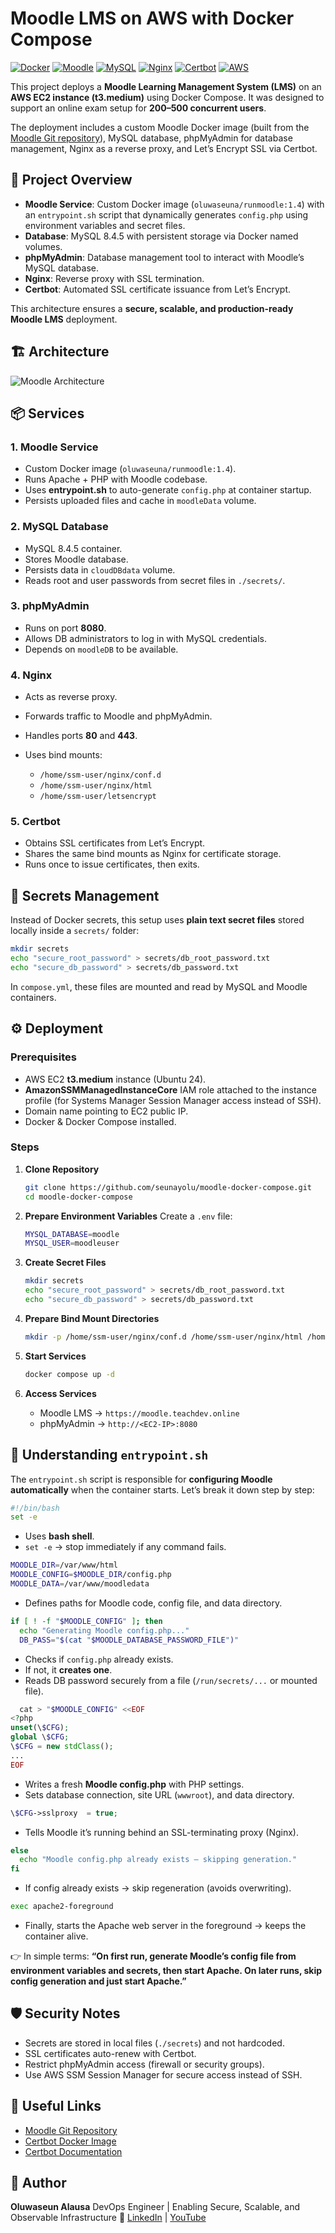 # Moodle LMS on AWS with Docker Compose

[![Docker](https://img.shields.io/badge/Docker-Compose-blue?logo=docker&logoColor=white)](https://www.docker.com/)
[![Moodle](https://img.shields.io/badge/Moodle-LMS-orange?logo=moodle&logoColor=white)](https://moodle.org/)
[![MySQL](https://img.shields.io/badge/MySQL-8.4.5-blue?logo=mysql&logoColor=white)](https://www.mysql.com/)
[![Nginx](https://img.shields.io/badge/Nginx-Reverse_Proxy-green?logo=nginx&logoColor=white)](https://nginx.org/)
[![Certbot](https://img.shields.io/badge/SSL-Let%E2%80%99s_Encrypt-yellow?logo=letsencrypt&logoColor=white)](https://letsencrypt.org/)
[![AWS](https://img.shields.io/badge/AWS-EC2-orange?logo=amazon-aws&logoColor=white)](https://aws.amazon.com/ec2/)

This project deploys a **Moodle Learning Management System (LMS)** on an **AWS EC2 instance (t3.medium)** using Docker Compose. It was designed to support an online exam setup for **200–500 concurrent users**.

The deployment includes a custom Moodle Docker image (built from the [Moodle Git repository](https://docs.moodle.org/500/en/Git_for_Administrators)), MySQL database, phpMyAdmin for database management, Nginx as a reverse proxy, and Let’s Encrypt SSL via Certbot.

## 🚀 Project Overview

* **Moodle Service**: Custom Docker image (`oluwaseuna/runmoodle:1.4`) with an `entrypoint.sh` script that dynamically generates `config.php` using environment variables and secret files.
* **Database**: MySQL 8.4.5 with persistent storage via Docker named volumes.
* **phpMyAdmin**: Database management tool to interact with Moodle’s MySQL database.
* **Nginx**: Reverse proxy with SSL termination.
* **Certbot**: Automated SSL certificate issuance from Let’s Encrypt.

This architecture ensures a **secure, scalable, and production-ready Moodle LMS** deployment.

## 🏗️ Architecture

![Moodle Architecture](./architecture/moodle-arch.png?raw=true)

## 📦 Services

### 1. Moodle Service

* Custom Docker image (`oluwaseuna/runmoodle:1.4`).
* Runs Apache + PHP with Moodle codebase.
* Uses **entrypoint.sh** to auto-generate `config.php` at container startup.
* Persists uploaded files and cache in `moodleData` volume.

### 2. MySQL Database

* MySQL 8.4.5 container.
* Stores Moodle database.
* Persists data in `cloudDBdata` volume.
* Reads root and user passwords from secret files in `./secrets/`.

### 3. phpMyAdmin

* Runs on port **8080**.
* Allows DB administrators to log in with MySQL credentials.
* Depends on `moodleDB` to be available.

### 4. Nginx

* Acts as reverse proxy.
* Forwards traffic to Moodle and phpMyAdmin.
* Handles ports **80** and **443**.
* Uses bind mounts:

  * `/home/ssm-user/nginx/conf.d`
  * `/home/ssm-user/nginx/html`
  * `/home/ssm-user/letsencrypt`

### 5. Certbot

* Obtains SSL certificates from Let’s Encrypt.
* Shares the same bind mounts as Nginx for certificate storage.
* Runs once to issue certificates, then exits.

## 🔑 Secrets Management

Instead of Docker secrets, this setup uses **plain text secret files** stored locally inside a `secrets/` folder:

```bash
mkdir secrets
echo "secure_root_password" > secrets/db_root_password.txt
echo "secure_db_password" > secrets/db_password.txt
```

In `compose.yml`, these files are mounted and read by MySQL and Moodle containers.

## ⚙️ Deployment

### Prerequisites

* AWS EC2 **t3.medium** instance (Ubuntu 24).
* **AmazonSSMManagedInstanceCore** IAM role attached to the instance profile (for Systems Manager Session Manager access instead of SSH).
* Domain name pointing to EC2 public IP.
* Docker & Docker Compose installed.

### Steps

1. **Clone Repository**

   ```bash
   git clone https://github.com/seunayolu/moodle-docker-compose.git
   cd moodle-docker-compose
   ```

2. **Prepare Environment Variables**
   Create a `.env` file:

   ```bash
   MYSQL_DATABASE=moodle
   MYSQL_USER=moodleuser
   ```

3. **Create Secret Files**

   ```bash
   mkdir secrets
   echo "secure_root_password" > secrets/db_root_password.txt
   echo "secure_db_password" > secrets/db_password.txt
   ```

4. **Prepare Bind Mount Directories**

   ```bash
   mkdir -p /home/ssm-user/nginx/conf.d /home/ssm-user/nginx/html /home/ssm-user/letsencrypt
   ```

5. **Start Services**

   ```bash
   docker compose up -d
   ```

6. **Access Services**

   * Moodle LMS → `https://moodle.teachdev.online`
   * phpMyAdmin → `http://<EC2-IP>:8080`

## 📝 Understanding `entrypoint.sh`

The `entrypoint.sh` script is responsible for **configuring Moodle automatically** when the container starts. Let’s break it down step by step:

```bash
#!/bin/bash
set -e
```

* Uses **bash shell**.
* `set -e` → stop immediately if any command fails.

```bash
MOODLE_DIR=/var/www/html
MOODLE_CONFIG=$MOODLE_DIR/config.php
MOODLE_DATA=/var/www/moodledata
```

* Defines paths for Moodle code, config file, and data directory.

```bash
if [ ! -f "$MOODLE_CONFIG" ]; then
  echo "Generating Moodle config.php..."
  DB_PASS="$(cat "$MOODLE_DATABASE_PASSWORD_FILE")"
```

* Checks if `config.php` already exists.
* If not, it **creates one**.
* Reads DB password securely from a file (`/run/secrets/...` or mounted file).

```php
  cat > "$MOODLE_CONFIG" <<EOF
<?php
unset(\$CFG);
global \$CFG;
\$CFG = new stdClass();
...
EOF
```

* Writes a fresh **Moodle config.php** with PHP settings.
* Sets database connection, site URL (`wwwroot`), and data directory.

```php
\$CFG->sslproxy  = true;
```

* Tells Moodle it’s running behind an SSL-terminating proxy (Nginx).

```bash
else
  echo "Moodle config.php already exists — skipping generation."
fi
```

* If config already exists → skip regeneration (avoids overwriting).

```bash
exec apache2-foreground
```

* Finally, starts the Apache web server in the foreground → keeps the container alive.

👉 In simple terms:
**“On first run, generate Moodle’s config file from environment variables and secrets, then start Apache. On later runs, skip config generation and just start Apache.”**

## 🛡️ Security Notes

* Secrets are stored in local files (`./secrets`) and not hardcoded.
* SSL certificates auto-renew with Certbot.
* Restrict phpMyAdmin access (firewall or security groups).
* Use AWS SSM Session Manager for secure access instead of SSH.

## 🔗 Useful Links

* [Moodle Git Repository](https://docs.moodle.org/500/en/Git_for_Administrators)
* [Certbot Docker Image](https://hub.docker.com/r/certbot/certbot)
* [Certbot Documentation](https://eff-certbot.readthedocs.io/en/latest/install.html#running-with-docker)

## 📌 Author

**Oluwaseun Alausa**
DevOps Engineer | Enabling Secure, Scalable, and Observable Infrastructure
🚀 [LinkedIn](https://www.linkedin.com/in/alausa-oluwaseun) | [YouTube](https://www.youtube.com/@alausaseun)